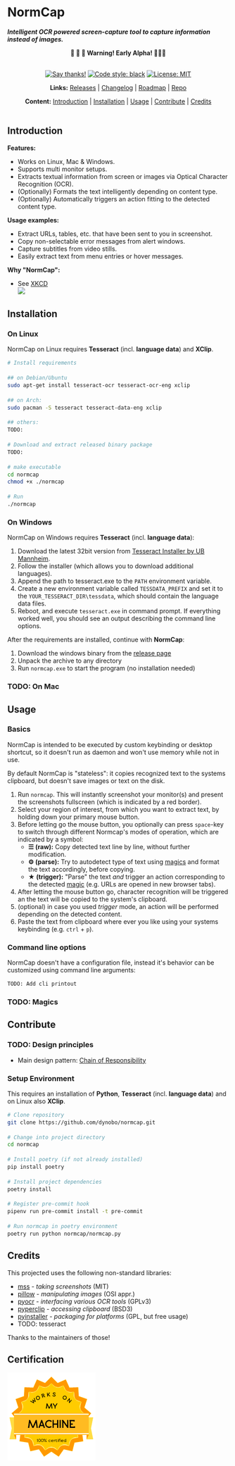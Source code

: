 <!-- markdownlint-disable MD013 MD026 MD033 -->

# NormCap

***Intelligent OCR powered screen-capture tool to capture information instead of images.***

<p align="center">
<strong>&#x1F53A; &#x1F53A; &#x1F53A; Warning! Early Alpha! &#x1F53A;&#x1F53A;&#x1F53A;</strong>
</p>

<p align="center">
<br>
<a href="https://saythanks.io/to/dynobo"><img alt="Say thanks!" src="https://camo.githubusercontent.com/33e33e9c0c5907ade76ad21b385bbc4ddeadd7f6/68747470733a2f2f696d672e736869656c64732e696f2f62616467652f7361792d7468616e6b732d6666363962342e737667"></a>
<a href="https://github.com/psf/black"><img alt="Code style: black" src="https://img.shields.io/badge/code%20style-black-000000.svg"></a>
<a href="https://github.com/psf/black/blob/master/LICENSE"><img alt="License: MIT" src="https://black.readthedocs.io/en/stable/_static/license.svg"></a>
</p>

<p align="center">
<strong>Links:</strong> <a href="https://github.com/dynobo/normcap/releases">Releases</a> |
<a href="https://github.com/dynobo/normcap/blob/master/CHANGELOG.md">Changelog</a> |
<a href="https://github.com/dynobo/normcap/labels/backlog">Roadmap</a> |
<a href="https://github.com/dynobo/normcap/">Repo</a>
</p>

<p align="center">
<strong>Content:</strong> <a href="#Introduction">Introduction</a> |
<a href="#Installation">Installation</a> |
<a href="#Usage">Usage</a> |
<a href="#Contribute">Contribute</a> |
<a href="#Contribute">Credits</a>
<br><br>
</p>

## Introduction

**Features:**

- Works on Linux, Mac & Windows.
- Supports multi monitor setups.
- Extracts textual information from screen or images via Optical Character Recognition (OCR).
- (Optionally) Formats the text intelligently depending on content type.
- (Optionally) Automatically triggers an action fitting to the detected content type.

**Usage examples:**

- Extract URLs, tables, etc. that have been sent to you in screenshot.
- Copy non-selectable error messages from alert windows.
- Capture subtitles from video stills.
- Easily extract text from menu entries or hover messages.

**Why "NormCap":**

- See [XKCD](https://xkcd.com)  
<a href="https://xkcd.com/2116/"><img src="https://imgs.xkcd.com/comics/norm_normal_file_format.png" width="250px;"></a>

## Installation

### On Linux

NormCap on Linux requires **Tesseract** (incl. **language data**) and **XClip**.

```sh
# Install requirements

## on Debian/Ubuntu  
sudo apt-get install tesseract-ocr tesseract-ocr-eng xclip

## on Arch:
sudo pacman -S tesseract tesseract-data-eng xclip

## others:
TODO:

# Download and extract released binary package
TODO:

# make executable
cd normcap
chmod +x ./normcap

# Run
./normcap
```

### On Windows

NormCap on Windows requires **Tesseract** (incl. **language data**):

1. Download the latest 32bit version from [Tesseract Installer by UB Mannheim](https://github.com/UB-Mannheim/tesseract/wiki).
2. Follow the installer (which allows you to download additional languages).
3. Append the path to tesseract.exe to the `PATH` environment variable.
4. Create a new environment variable called `TESSDATA_PREFIX` and set it to the `YOUR_TESSERACT_DIR\tessdata`, which should contain the language data files.
5. Reboot, and execute `tesseract.exe` in command prompt. If everything worked well, you should see an output describing the command line options.

After the requirements are installed, continue with **NormCap**:

1. Download the windows binary from the [release page](https://github.com/dynobo/normcap/releases)
2. Unpack the archive to any directory
3. Run `normcap.exe` to start the program (no installation needed)

### TODO: On Mac

## Usage

### Basics

NormCap is intended to be executed by custom keybinding or desktop shortcut, so it doesn't run as daemon and won't use memory while not in use. 

By default NormCap is "stateless": it copies recognized text to the systems clipboard, but doesn't save images or text on the disk.

1. Run `normcap`. This will instantly screenshot your monitor(s) and present the screenshots fullscreen (which is indicated by a red border).
2. Select your region of interest, from which you want to extract text, by holding down your primary mouse button.
3. Before letting go the mouse button, you optionally can press `space`-key to switch through different Normcap's modes of operation, which are indicated by a symbol:
   - **☰ (raw):** Copy detected text line by line, without further modification.
   - **⚙ (parse):** Try to autodetect type of text using [magics](#Magics) and format the text accordingly, before copying.
   - **★ (trigger):** "Parse" the text *and* trigger an action corresponding to the detected [magic](#Magics) (e.g. URLs are opened in new browser tabs).
4. After letting the mouse button go, character recognition will be triggered an the text will be copied to the system's clipboard.
5. (optional) in case you used *trigger* mode, an action will be performed depending on the detected content.
6. Paste the text from clipboard where ever you like using your systems keybinding (e.g. `ctrl` + `p`).


### Command line options

NormCap doesn't have a configuration file, instead it's behavior can be customized using command line arguments:

```sh
TODO: Add cli printout
```

### TODO: Magics

## Contribute

### TODO: Design principles

- Main design pattern: [Chain of Responsibility](https://refactoring.guru/design-patterns/chain-of-responsibility)

### Setup Environment

This requires an installation of **Python**, **Tesseract** (incl. **language data**) and on Linux also **XClip**.

```sh
# Clone repository
git clone https://github.com/dynobo/normcap.git

# Change into project directory
cd normcap

# Install poetry (if not already installed)
pip install poetry

# Install project dependencies
poetry install

# Register pre-commit hook
pipenv run pre-commit install -t pre-commit

# Run normcap in poetry environment
poetry run python normcap/normcap.py
```

## Credits

This projected uses the following non-standard libraries:

- [mss](https://pypi.org/project/mss/) *- taking screenshots* (MIT)
- [pillow](https://pypi.org/project/Pillow/) *- manipulating images* (OSI appr.)
- [pyocr](https://pypi.org/project/pyocr/) *- interfacing various OCR tools* (GPLv3)
- [pyperclip](https://pypi.org/project/pyperclip/) *- accessing clipboard* (BSD3)
- [pyinstaller](https://pypi.org/project/PyInstaller/) *- packaging for platforms* (GPL, but free usage)
- TODO: tesseract

Thanks to the maintainers of those!

## Certification

![WOMM](https://raw.githubusercontent.com/dynobo/lmdiag/master/badge.png)
